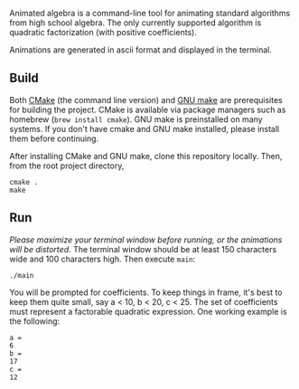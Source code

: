 Animated algebra is a command-line tool for animating standard algorithms from high school algebra.  The only currently supported algorithm is quadratic factorization (with positive coefficients).

Animations are generated in ascii format and displayed in the terminal.

## Build
Both [CMake](https://cmake.org/) (the command line version) and [GNU make](https://www.gnu.org/software/make/) are prerequisites for building the project.  CMake is available via package managers such as homebrew (`brew install cmake`).  GNU make is preinstalled on many systems.  If you don't have cmake and GNU make installed, please install them before continuing.

After installing CMake and GNU make, clone this repository locally.  Then, from the root project directory,

```
cmake .
make
```

## Run
*Please maximize your terminal window before running, or the animations will be distorted*.  The terminal window should be at least 150 characters wide and 100 characters high.  Then execute `main`:

```
./main
```

You will be prompted for coefficients.  To keep things in frame, it's best to keep them quite small, say a < 10, b < 20, c < 25.  The set of coefficients must represent a factorable quadratic expression.  One working example is the following:
```
a = 
6
b = 
17
c = 
12
```


